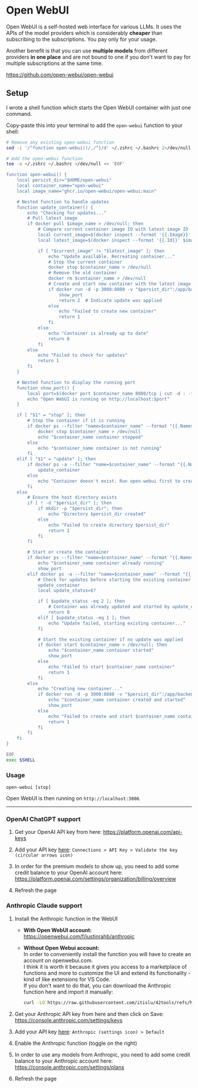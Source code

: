 # Open WebUI

Open WebUI is a self-hosted web interface for various LLMs.
It uses the APIs of the model providers which is considerably **cheaper** than subscribing to the subscriptions. You pay only for your usage.

Another benefit is that you can use **multiple models** from different providers **in one place** and are not bound to one if you don't want to pay for multiple subscriptions at the same time.

https://github.com/open-webui/open-webui

## Setup

I wrote a shell function which starts the Open WebUI container with just one command.

Copy-paste this into your terminal to add the `open-webui` function to your shell:
```bash
# Remove any existing open-webui function
sed -i '/^function open-webui()/,/^}/d' ~/.zshrc ~/.bashrc 2>/dev/null || true

# Add the open-webui function
tee -a ~/.zshrc ~/.bashrc >/dev/null << 'EOF'

function open-webui() {
    local persist_dir="$HOME/open-webui"
    local container_name="open-webui"
    local image_name="ghcr.io/open-webui/open-webui:main"

    # Nested function to handle updates
    function update_container() {
        echo "Checking for updates..."
        # Pull latest image
        if docker pull $image_name > /dev/null; then
            # Compare current container image ID with latest image ID
            local current_image=$(docker inspect --format '{{.Image}}' $container_name)
            local latest_image=$(docker inspect --format '{{.Id}}' $image_name)

            if [ "$current_image" != "$latest_image" ]; then
                echo "Update available. Recreating container..."
                # Stop the current container
                docker stop $container_name > /dev/null
                # Remove the old container
                docker rm $container_name > /dev/null
                # Create and start new container with the latest image
                if docker run -d -p 3000:8080 -v "$persist_dir":/app/backend/data --name $container_name --restart always $image_name > /dev/null; then
                    show_port
                    return 2  # Indicate update was applied
                else
                    echo "Failed to create new container"
                    return 1
                fi
            else
                echo "Container is already up to date"
                return 0
            fi
        else
            echo "Failed to check for updates"
            return 1
        fi
    }

    # Nested function to display the running port
    function show_port() {
        local port=$(docker port $container_name 8080/tcp | cut -d : -f2)
        echo "Open WebUI is running on http://localhost:$port"
    }

    if [ "$1" = "stop" ]; then
        # Stop the container if it is running
        if docker ps --filter "name=$container_name" --format "{{.Names}}" | grep -q "^$container_name$"; then
            docker stop $container_name > /dev/null
            echo "$container_name container stopped"
        else
            echo "$container_name container is not running"
        fi
    elif [ "$1" = "update" ]; then
        if docker ps -a --filter "name=$container_name" --format "{{.Names}}" | grep -q "^$container_name$"; then
            update_container
        else
            echo "Container doesn't exist. Run open-webui first to create it."
        fi
    else
        # Ensure the host directory exists
        if [ ! -d "$persist_dir" ]; then
            if mkdir -p "$persist_dir"; then
                echo "Directory $persist_dir created"
            else
                echo "Failed to create directory $persist_dir"
                return 1
            fi
        fi

        # Start or create the container
        if docker ps --filter "name=$container_name" --format "{{.Names}}" | grep -q "^$container_name$"; then
            echo "$container_name container already running"
            show_port
        elif docker ps -a --filter "name=$container_name" --format "{{.Names}}" | grep -q "^$container_name$"; then
            # Check for updates before starting the existing container
            update_container
            local update_status=$?

            if [ $update_status -eq 2 ]; then
                # Container was already updated and started by update_container
                return 0
            elif [ $update_status -eq 1 ]; then
                echo "Update failed, starting existing container..."
            fi

            # Start the existing container if no update was applied
            if docker start $container_name > /dev/null; then
                echo "$container_name container started"
                show_port
            else
                echo "Failed to start $container_name container"
                return 1
            fi
        else
            echo "Creating new container..."
            if docker run -d -p 3000:8080 -v "$persist_dir":/app/backend/data --name $container_name --restart always $image_name > /dev/null; then
                echo "$container_name container created and started"
                show_port
            else
                echo "Failed to create and start $container_name container"
                return 1
            fi
        fi
    fi
}

EOF
exec $SHELL
```

### Usage

```
open-webui [stop]
```

Open WebUI is then running on `http://localhost:3000`.

---

### OpenAI ChatGPT support

1. Get your OpenAI API key from here: https://platform.openai.com/api-keys

2. Add your API key [here](http://localhost:3000/admin/settings): `Connections > API Key > Validate the key (circular arrows icon)`

3. In order for the premium models to show up, you need to add some credit balance to your OpenAI account here: https://platform.openai.com/settings/organization/billing/overview

4. Refresh the page

### Anthropic Claude support

1. Install the Anthropic function in the WebUI

   - **With Open WebUI account:**<br>
     https://openwebui.com/f/justinrahb/anthropic

   - **Without Open Webui account:**<br>
     In order to conveniently install the function you will have to create an account on openwebui.com.<br>
     I think it is worth it because it gives you access to a marketplace of functions and more to customize the UI and extend its functionality - kind of like extensions for VS Code.<br>
     If you don't want to do that, you can download the Anthropic function here and import it manually:
     ```bash
     curl -LO https://raw.githubusercontent.com/itislu/42tools/refs/heads/main/guides/open-webui/Anthropic-function.json
     ```

2. Get your Anthropic API key from here and then click on Save: https://console.anthropic.com/settings/keys

3. Add your API key [here](http://localhost:3000/workspace/functions): `Anthropic (settings icon) > Default`

4. Enable the Anthropic function (toggle on the right)

5. In order to use any models from Anthropic, you need to add some credit balance to your Anthropic account here: https://console.anthropic.com/settings/plans

6. Refresh the page
